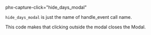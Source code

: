 phx-capture-click="hide_days_modal"

`hide_days_modal` is just the name of handle_event call name. 

This code makes that clicking outside the modal closes the Modal.